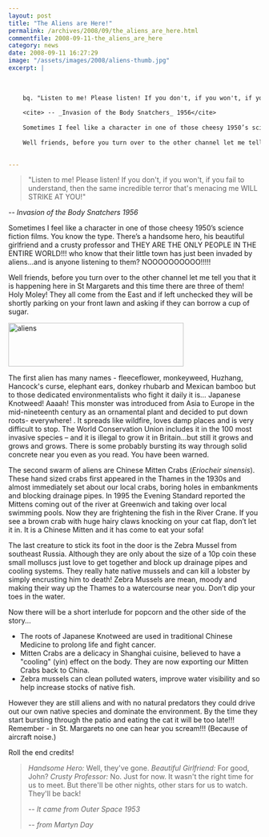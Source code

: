 ```yaml
---
layout: post
title: "The Aliens are Here!"
permalink: /archives/2008/09/the_aliens_are_here.html
commentfile: 2008-09-11-the_aliens_are_here
category: news
date: 2008-09-11 16:27:29
image: "/assets/images/2008/aliens-thumb.jpg"
excerpt: |
    
    
    
    bq. "Listen to me! Please listen! If you don't, if you won't, if you fail to understand, then the same incredible terror that's menacing me WILL STRIKE AT YOU!"
    
    <cite> -- _Invasion of the Body Snatchers_ 1956</cite>
    
    Sometimes I feel like a character in one of those cheesy 1950’s science fiction films. You know the type. There’s a handsome hero, his beautiful girlfriend and a crusty professor and THEY ARE THE ONLY PEOPLE IN THE ENTIRE WORLD!!! who know that their little town has just been invaded by aliens…and is anyone listening to them? NOOOOOOOOOO!!!!!
    
    Well friends, before you turn over to the other channel let me tell you that it is happening here in St Margarets and this time there are three of them! Holy Moley! They all come from the East and if left unchecked they will be shortly parking on your front lawn and asking if they can borrow a cup of sugar. 
    

---
```


> "Listen to me! Please listen! If you don't, if you won't, if you fail to understand, then the same incredible terror that's menacing me WILL STRIKE AT YOU!"

<cite> -- *Invasion of the Body Snatchers* 1956</cite>

Sometimes I feel like a character in one of those cheesy 1950’s science fiction films. You know the type. There’s a handsome hero, his beautiful girlfriend and a crusty professor and THEY ARE THE ONLY PEOPLE IN THE ENTIRE WORLD!!! who know that their little town has just been invaded by aliens…and is anyone listening to them? NOOOOOOOOOO!!!!!

Well friends, before you turn over to the other channel let me tell you that it is happening here in St Margarets and this time there are three of them! Holy Moley! They all come from the East and if left unchecked they will be shortly parking on your front lawn and asking if they can borrow a cup of sugar.

<a href="/assets/images/2008/aliens.jpg"><img src="/assets/images/2008/aliens-thumb.jpg" width="350" height="87" alt="aliens" class="photo center" /></a>

The first alien has many names - fleeceflower, monkeyweed, Huzhang, Hancock's curse, elephant ears, donkey rhubarb and Mexican bamboo but to those dedicated environmentalists who fight it daily it is… Japanese Knotweed! Aaaah! This monster was introduced from Asia to Europe in the mid-nineteenth century as an ornamental plant and decided to put down roots- everywhere! . It spreads like wildfire, loves damp places and is very difficult to stop. The World Conservation Union includes it in the 100 most invasive species – and it is illegal to grow it in Britain…but still it grows and grows and grows. There is some probably bursting its way through solid concrete near you even as you read. You have been warned.

The second swarm of aliens are Chinese Mitten Crabs (*Eriocheir sinensis*). These hand sized crabs first appeared in the Thames in the 1930s and almost immediately set about our local crabs, boring holes in embankments and blocking drainage pipes. In 1995 the Evening Standard reported the Mittens coming out of the river at Greenwich and taking over local swimming pools. Now they are frightening the fish in the River Crane. If you see a brown crab with huge hairy claws knocking on your cat flap, don’t let it in. It is a Chinese Mitten and it has come to eat your sofa!

The last creature to stick its foot in the door is the Zebra Mussel from southeast Russia. Although they are only about the size of a 10p coin these small molluscs just love to get together and block up drainage pipes and cooling systems. They really hate native mussels and can kill a lobster by simply encrusting him to death! Zebra Mussels are mean, moody and making their way up the Thames to a watercourse near you. Don’t dip your toes in the water.

Now there will be a short interlude for popcorn and the other side of the story...

-   The roots of Japanese Knotweed are used in traditional Chinese Medicine to prolong life and fight cancer.
-   Mitten Crabs are a delicacy in Shanghai cuisine, believed to have a "cooling" (yin) effect on the body. They are now exporting our Mitten Crabs back to China.
-   Zebra mussels can clean polluted waters, improve water visibility and so help increase stocks of native fish.

However they are still aliens and with no natural predators they could drive out our own native species and dominate the environment. By the time they start bursting through the patio and eating the cat it will be too late!!! Remember - in St. Margarets no one can hear you scream!!! (Because of aircraft noise.)

Roll the end credits!

> *Handsome Hero:* Well, they've gone.
>  *Beautiful Girlfriend:* For good, John?
>  *Crusty Professor:* No. Just for now. It wasn't the right time for us to meet. But there'll be other nights, other stars for us to watch. They'll be back!
> 
>  <cite> -- *It came from Outer Space* 1953</cite>
> 
>  <cite>-- from Martyn Day</cite>
> 
> 
> 
> 
